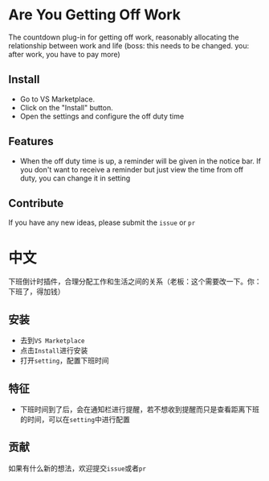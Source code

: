 # Are You Getting Off Work 

The countdown plug-in for getting off work, reasonably allocating the relationship between work and life (boss: this needs to be changed. you: after work, you have to pay more)

## Install
- Go to VS Marketplace.
- Click on the "Install" button.
- Open the settings and configure the off duty time

## Features
- When the off duty time is up, a reminder will be given in the notice bar. If you don't want to receive a reminder but just view the time from off duty, you can change it in setting

## Contribute
If you have any new ideas, please submit the `issue` or `pr`


# 中文
下班倒计时插件，合理分配工作和生活之间的关系（老板：这个需要改一下。你：下班了，得加钱）

## 安装
- 去到`VS Marketplace`
- 点击`Install`进行安装
- 打开`setting`，配置下班时间
## 特征
- 下班时间到了后，会在通知栏进行提醒，若不想收到提醒而只是查看距离下班的时间，可以在`setting`中进行配置

## 贡献
如果有什么新的想法，欢迎提交`issue`或者`pr`
